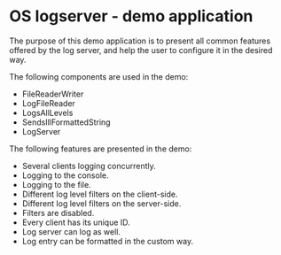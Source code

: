 # OS logserver - demo application

The purpose of this demo application is to present all common features offered
by the log server, and help the user to configure it in the desired way.

The following components are used in the demo:

* FileReaderWriter
* LogFileReader
* LogsAllLevels
* SendsIllFormattedString
* LogServer

The following features are presented in the demo:

* Several clients logging concurrently.
* Logging to the console.
* Logging to the file.
* Different log level filters on the client-side.
* Different log level filters on the server-side.
* Filters are disabled.
* Every client has its unique ID.
* Log server can log as well.
* Log entry can be formatted in the custom way.
